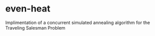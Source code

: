 # even-heat
Implimentation of a concurrent simulated annealing algorithm for the Traveling Salesman Problem 
